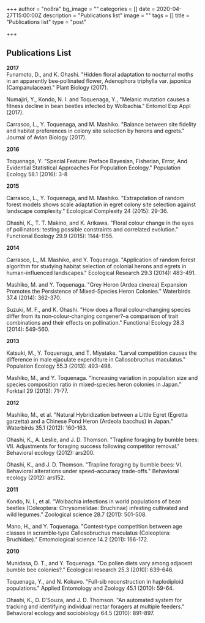 +++
author = "no8ra"
bg_image = ""
categories = []
date = 2020-04-27T15:00:00Z
description = "Publications list"
image = ""
tags = []
title = "Publications list"
type = "post"

+++
## Publications List

**2017**  
Funamoto, D., and K. Ohashi. "Hidden floral adaptation to nocturnal moths in an apparently bee‐pollinated flower, Adenophora triphylla var. japonica (Campanulaceae)." Plant Biology (2017).

Numajiri, Y., Kondo, N. I. and Toquenaga, Y., "Melanic mutation causes a fitness decline in bean beetles infected by Wolbachia." Entomol Exp Appl (2017).

Carrasco, L., Y. Toquenaga, and M. Mashiko. "Balance between site fidelity and habitat preferences in colony site selection by herons and egrets." Journal of Avian Biology (2017).

**2016**

Toquenaga, Y. "Special Feature: Preface Bayesian, Fisherian, Error, And Evidential Statistical Approaches For Population Ecology." Population Ecology 58.1 (2016): 3-8

**2015**

Carrasco, L., Y. Toquenaga, and M. Mashiko. "Extrapolation of random forest models shows scale adaptation in egret colony site selection against landscape complexity." Ecological Complexity 24 (2015): 29-36.

Ohashi, K., T. T. Makino, and K. Arikawa. "Floral colour change in the eyes of pollinators: testing possible constraints and correlated evolution." Functional Ecology 29.9 (2015): 1144-1155.

**2014**

Carrasco, L., M. Mashiko, and Y. Toquenaga. "Application of random forest algorithm for studying habitat selection of colonial herons and egrets in human-influenced landscapes." Ecological Research 29.3 (2014): 483-491.

Mashiko, M. and Y. Toquenaga. "Grey Heron (Ardea cinerea) Expansion Promotes the Persistence of Mixed-Species Heron Colonies." Waterbirds 37.4 (2014): 362-370.

Suzuki, M. F., and K. Ohashi. "How does a floral colour‐changing species differ from its non‐colour‐changing congener?–a comparison of trait combinations and their effects on pollination." Functional Ecology 28.3 (2014): 549-560.

**2013**

Katsuki, M., Y. Toquenaga, and T. Miyatake. "Larval competition causes the difference in male ejaculate expenditure in Callosobruchus maculatus." Population Ecology 55.3 (2013): 493-498.

Mashiko, M., and Y. Toquenaga. "Increasing variation in population size and species composition ratio in mixed-species heron colonies in Japan." Forktail 29 (2013): 71-77.

**2012**

Mashiko, M., et al. "Natural Hybridization between a Little Egret (Egretta garzetta) and a Chinese Pond Heron (Ardeola bacchus) in Japan." Waterbirds 35.1 (2012): 160-163.

Ohashi, K., A. Leslie, and J. D. Thomson. "Trapline foraging by bumble bees: VII. Adjustments for foraging success following competitor removal." Behavioral ecology (2012): ars200.

Ohashi, K., and J. D. Thomson. "Trapline foraging by bumble bees: VI. Behavioral alterations under speed–accuracy trade-offs." Behavioral ecology (2012): ars152.

**2011**

Kondo, N. I., et al. "Wolbachia infections in world populations of bean beetles (Coleoptera: Chrysomelidae: Bruchinae) infesting cultivated and wild legumes." Zoological science 28.7 (2011): 501-508.

Mano, H., and Y. Toquenaga. "Contest‐type competition between age classes in scramble‐type Callosobruchus maculatus (Coleoptera: Bruchidae)." Entomological science 14.2 (2011): 166-172.

**2010**

Munidasa, D. T., and Y. Toquenaga. "Do pollen diets vary among adjacent bumble bee colonies?." Ecological research 25.3 (2010): 639-646.

Toquenaga, Y., and N. Kokuvo. "Full-sib reconstruction in haplodiploid populations." Applied Entomology and Zoology 45.1 (2010): 59-64.

Ohashi, K., D. D’Souza, and J. D. Thomson. "An automated system for tracking and identifying individual nectar foragers at multiple feeders." Behavioral ecology and sociobiology 64.5 (2010): 891-897.